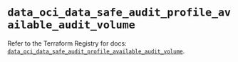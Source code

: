 # `data_oci_data_safe_audit_profile_available_audit_volume`

Refer to the Terraform Registry for docs: [`data_oci_data_safe_audit_profile_available_audit_volume`](https://registry.terraform.io/providers/oracle/oci/7.19.0/docs/data-sources/data_safe_audit_profile_available_audit_volume).
